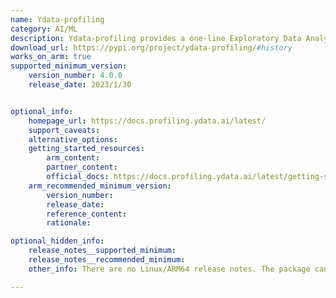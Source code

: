 ```yaml
---
name: Ydata-profiling
category: AI/ML
description: Ydata-profiling provides a one-line Exploratory Data Analysis (EDA) experience in a consistent and fast manner.
download_url: https://pypi.org/project/ydata-profiling/#history
works_on_arm: true
supported_minimum_version:
    version_number: 4.0.0
    release_date: 2023/1/30


optional_info:
    homepage_url: https://docs.profiling.ydata.ai/latest/
    support_caveats:
    alternative_options:
    getting_started_resources:
        arm_content:
        partner_content:
        official_docs: https://docs.profiling.ydata.ai/latest/getting-started/installation/
    arm_recommended_minimum_version:
        version_number:
        release_date:
        reference_content:
        rationale:

optional_hidden_info:
    release_notes__supported_minimum:
    release_notes__recommended_minimum:
    other_info: There are no Linux/ARM64 release notes. The package can be installed via pip (python3.10) from the first version on pypi.

---
```

